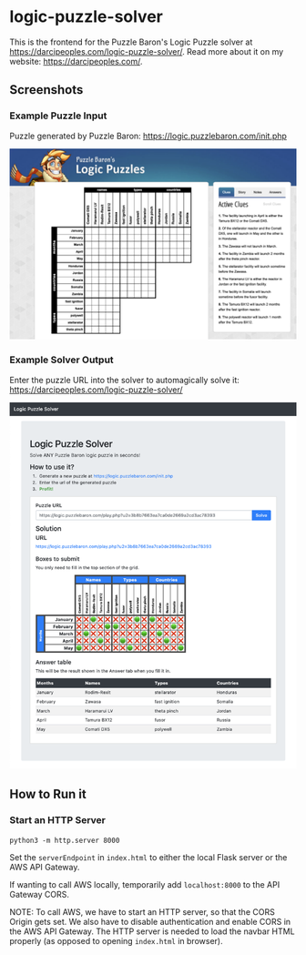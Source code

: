 # logic-puzzle-solver
This is the frontend for the Puzzle Baron's Logic Puzzle solver at https://darcipeoples.com/logic-puzzle-solver/. Read more about it on my website: https://darcipeoples.com/.

## Screenshots
### Example Puzzle Input

Puzzle generated by Puzzle Baron: https://logic.puzzlebaron.com/init.php

![](screenshots/puzzle-baron.png)

### Example Solver Output

Enter the puzzle URL into the solver to automagically solve it: https://darcipeoples.com/logic-puzzle-solver/

![](screenshots/solver.png)

## How to Run it
### Start an HTTP Server
```
python3 -m http.server 8000
```

Set the `serverEndpoint` in `index.html` to either the local Flask server or the AWS API Gateway.

If wanting to call AWS locally, temporarily add `localhost:8000` to the API Gateway CORS.

NOTE: To call AWS, we have to start an HTTP server, so that the CORS Origin gets set. We also have to disable authentication and enable CORS in the AWS API Gateway. The HTTP server is needed to load the navbar HTML properly (as opposed to opening `index.html` in browser).